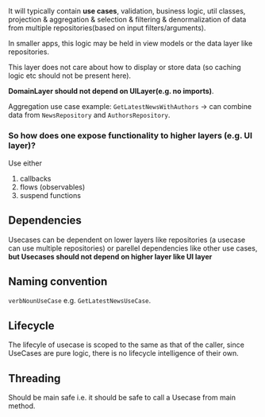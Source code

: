 ##

It will typically contain **use cases**, validation, business logic, util classes, projection & aggregation & selection & filtering & denormalization of data from multiple repositories(based on input filters/arguments).

In smaller apps, this logic may be held in view models or the data layer like repositories.

This layer does not care about how to display or store data (so caching logic etc should not be present here).

**DomainLayer should not depend on UILayer(e.g. no imports)**.


Aggregation use case example: `GetLatestNewsWithAuthors` -> can combine data from `NewsRepository` and `AuthorsRepository`.

### So how does one expose functionality to higher layers (e.g. UI layer)?
Use either
1. callbacks
2. flows (observables)
3. suspend functions


## Dependencies

Usecases can be dependent on lower layers like repositories (a usecase can use multiple repositories) or parellel dependencies like other use cases, **but Usecases should not depend on higher layer like UI layer**

## Naming convention

`verbNounUseCase` e.g. `GetLatestNewsUseCase`.

## Lifecycle

The lifecyle of usecase is scoped to the same as that of the caller, since UseCases are pure logic, there is no lifecycle intelligence of their own.

## Threading 

Should be main safe i.e. it should be safe to call a Usecase from main method.

